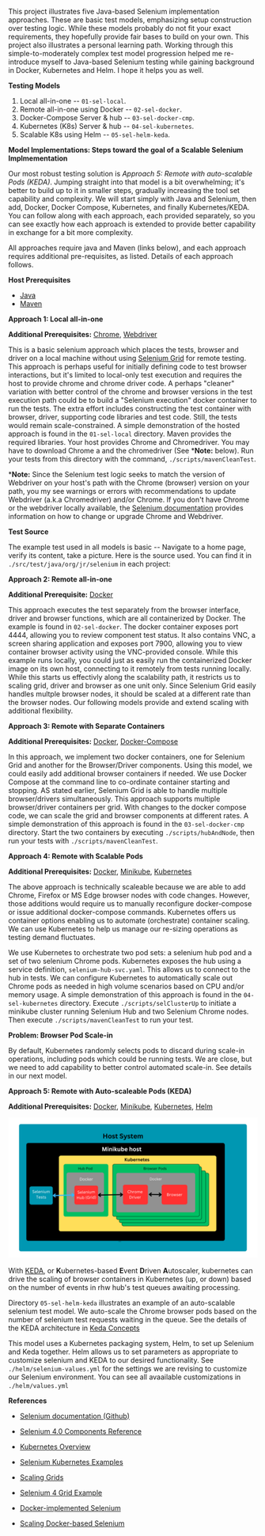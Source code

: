 
 This project illustrates five Java-based Selenium implementation approaches.  These are basic test models, emphasizing setup construction over testing logic.  While these models probably do not fit your exact requirements,  they hopefully provide fair bases to build on your own.  This project also illustrates a personal learning path. Working through this simple-to-moderately complex test model progression helped me re-introduce myself to Java-based Selenium testing while gaining background in Docker, Kubernetes and Helm. I hope it helps you as well.

 **Testing Models**

   1. Local all-in-one -- `01-sel-local`.
   2. Remote all-in-one using Docker -- `02-sel-docker`.
   3. Docker-Compose Server & hub -- `03-sel-docker-cmp`.
   4. Kubernetes (K8s) Server & hub -- `04-sel-kubernetes`.
   5. Scalable K8s using Helm -- `05-sel-helm-keda`.
 	
**Model Implementations: Steps toward the goal of a Scalable Selenium Implmementation**

Our most robust testing solution is *Approach 5: Remote with auto-scalable Pods (KEDA)*. Jumping straight into that model is a bit overwhelming; it's better to build up to it in smaller steps, gradually increasing the tool set capability and complexity. We will start simply with Java and Selenium, then add, Docker, Docker Compose, Kubernetes, and finally Kubernetes/KEDA.  You can follow along with each approach, each provided separately, so you can see exactly how each approach is extended to provide better capability in exchange for a bit more complexity.

All approaches require java and Maven (links below), and each approach requires additional pre-requisites, as listed.  Details of each approach follows.

**Host Prerequisites**

* [Java](https://www.java.com/en/download/help/download_options.html)
* [Maven](https://maven.apache.org/install.html)

**Approach 1: Local all-in-one**

**Additional Prerequisites:** [Chrome](https://support.google.com/chrome/answer/95346?hl=en&co=GENIE.Platform%3DDesktop), [Webdriver](https://www.selenium.dev/downloads/)

This is a basic selenium approach which places the tests, browser and driver on a local machine without using [Selenium Grid](https://www.selenium.dev/documentation/grid/ 'Selenium Grid Documentation') for remote testing. This approach is perhaps useful for initially defining code to test browser interactions, but it's limited to local-only test execution and requires the host to provide chrome and chrome driver code.  A perhaps "cleaner" variation with better control of the chrome and browser versions in the test execution path could be to build a "Selenium execution" docker container to run the tests.  The extra effort includes constructing the test container with browser, driver, supporting code libraries and test code.  Still, the tests would remain scale-constrained.  A simple demonstration of the hosted approach is found in the `01-sel-local` directory.  Maven provides the required libraries. Your host provides Chrome and Chromedriver.  You may have to download Chrome a and the chromedriver (See ***Note:** below).  Run your tests from this directory with the command, `./scripts/mavenCleanTest`.  

***Note:** Since the Selenium test logic seeks to match the version of Webdriver on your host's path with the Chrome (browser) version on your path, you my see warnings or errors with recommendations to update Webdriver (a.k.a Chromedriver) and/or Chrome.  If you don't have Chrome or the webdriver locally available, the [Selenium documentation](https://chromedriver.chromium.org/downloads 'ChromeDriver download') provides information on how to change or upgrade Chrome and Webdriver.

**Test Source**

The example test used in all models is basic -- Navigate to a home page, verify its content, take a picture.  Here is the source used. You can find it in `./src/test/java/org/jr/selenium` in each project:

**Approach 2: Remote all-in-one**

**Additional Prerequisite:** [Docker](https://docs.docker.com/engine/install/)

This approach executes the test separately from the browser interface, driver and browser functions, which are all containerized by Docker.  The example is found in  `02-sel-docker`.  The docker container exposes port 4444, allowing you to review component test status. It also contains VNC, a screen sharing application and exposes port 7900, allowing you to view container browser activity using the VNC-provided console.  While this example runs locally, you could just as easily run the containerized Docker image on its own host, connecting to it remotely from tests running locally.  While this starts us effectivly along the scalability path, it restricts us to scaling grid, driver and browser as one unit only.  Since Selenium Grid easily handles multple browser nodes, it should be scaled at a different rate than the browser nodes. Our following models provide and extend scaling with additional flexibility.

**Approach 3: Remote with Separate Containers**

**Additional Prerequisites:** [Docker](https://docs.docker.com/engine/install/), [Docker-Compose](https://docs.docker.com/compose/install/)

In this approach, we implement two docker containers, one for Selenium Grid and another for the Browser/Driver components.  Using this model, we could easily add additional browser containers if needed. We use Docker Compose at the command line to co-ordinate container starting and stopping.   AS stated earlier, Selenium Grid is able to handle multiple browser/drivers simultaneously.  This approach supports multiple browser/driver containers per grid.  With changes to the docker compose code, we can scale the grid and browser components at different rates. A simple demonstration of this approach is found in the `03-sel-docker-cmp` directory.  Start the two containers by executing `./scripts/hubAndNode`, then run your tests with `./scripts/mavenCleanTest`.

**Approach 4: Remote with Scalable Pods**

**Additional Prerequisites:** [Docker](https://docs.docker.com/engine/install/), [Minikube](https://minikube.sigs.k8s.io/docs/start/), [Kubernetes](https://kubernetes.io/docs/setup/)

The above approach is technically scaleable because we are able to add Chrome, Firefox or MS Edge browser nodes with code changes.  However, those additions would require us to manually reconfigure docker-compose or issue additional docker-compose commands.  Kubernetes offers us container options enabling us to automate (orchestrate) container scaling.  We can use Kubernetes to help us manage our re-sizing operations as testing demand fluctuates.

We use Kubernetes to orchestrate two pod sets: a selenium hub pod and a set of two selenium Chrome pods. Kubernetes exposes the hub using a service definition, `selenium-hub-svc.yaml`. This allows us to connect to the hub in tests.  We can configure Kubernetes to automatically scale out Chrome pods as needed in high volume scenarios based on CPU and/or memory usage.  A simple demonstration of this approach is found in the `04-sel-kubernetes` directory. Execute `./scripts/selClusterUp` to initiate a minikube cluster running Selenium Hub and two Selenium Chrome nodes.  Then execute `./scripts/mavenCleanTest` to run your test.

**Problem: Browser Pod Scale-in**

By default, Kubernetes randomly selects pods to discard during scale-in operations, including pods which could be running tests.  We are close, but we need to add capability to better control automated scale-in.  See details in our next model.

**Approach 5: Remote with Auto-scaleable Pods (KEDA)**

**Additional Prerequisites:** [Docker](https://docs.docker.com/engine/install/), [Minikube](https://minikube.sigs.k8s.io/docs/start/), [Kubernetes](https://kubernetes.io/docs/setup/), [Helm](https://helm.sh/docs/intro/install/)

![Kubernetes Managed](http://github.com/jrusso1859/Scalable-Selenium/blob/main/Images/kubernetes-scaled.png)

With [KEDA](https://keda.sh/ 'Keda home'), or **K**ubernetes-based **E**vent **D**riven **A**utoscaler, kubernetes can drive the scaling of browser containers in Kubernetes (up, or down) based on the number of events in rhw hub's test queues awaiting processing.

Directory `05-sel-helm-keda` illustrates an example of an auto-scalable selenium test model.  We auto-scale the Chrome browser pods based on the number of selenium test requests waiting in the queue. See the details of the KEDA architecture in [Keda Concepts](https://keda.sh/docs/2.11/concepts/ 'Kubernetes Documentation Site: KEDA Details.')

This model uses a Kubernetes packaging system, Helm, to set up Selenium and Keda together.  Helm allows us to set parameters as appropriate to customize selenium and KEDA to our desired functionality. See `./helm/selenium-values.yml` for the settings we are revising to customize our Selenium environment.  You can see all avaailable customizations in `./helm/values.yml`

 **References**

* [Selenium documentation (Github)](https://github.com/SeleniumHQ/docker-selenium 'Selenium documentation')

* [Selenium 4.0 Components Reference](https://www.selenium.dev/documentation/overview/components/ 'Selnium Components')

* [Kubernetes Overview](https://kubernetes.io/docs/concepts/overview/ 'Kubernetes Summary')

* [Selenium Kubernetes Examples](https://github.com/kubernetes/examples/tree/master/staging/selenium 'Selenium Kubernetes Examples')

* [Scaling Grids](https://www.selenium.dev/blog/2022/scaling-grid-with-keda/ 'Blog sharing details of using KEDA to scale testing.')

* [Selenium 4 Grid Example](https://www.linkedin.com/pulse/selenium-4-grid-integration-kubernetes-rishi-khanna/)

* [Docker-implemented Selenium](https://github.com/SeleniumHQ/docker-selenium#deploying-to-kubernetes 'Docker selenium')

* [Scaling Docker-based Selenium](https://www.selenium.dev/blog/2022/scaling-grid-with-keda/ 'Using KEDA')


